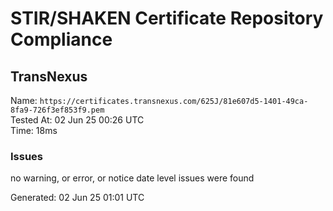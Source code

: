 # STIR/SHAKEN Certificate Repository Compliance

## TransNexus

Name: `https://certificates.transnexus.com/625J/81e607d5-1401-49ca-8fa9-726f3ef853f9.pem`\
Tested At: 02 Jun 25 00:26 UTC\
Time: 18ms

### Issues

no warning, or error, or notice date level issues were found

Generated: 02 Jun 25 01:01 UTC